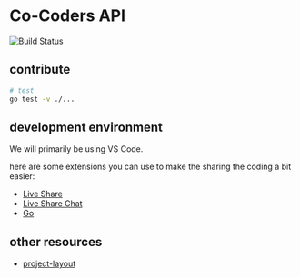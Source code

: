 # Co-Coders API

[![Build Status](https://travis-ci.org/clean-code-projects/co-coders-api.svg?branch=master)](https://travis-ci.org/clean-code-projects/co-coders-api)

## contribute

```sh
# test
go test -v ./...
```

## development environment

We will primarily be using VS Code.


here are some extensions you can use to make the sharing the coding a bit easier:

- [Live Share](https://marketplace.visualstudio.com/items?itemName=MS-vsliveshare.vsliveshare)
- [Live Share Chat](https://marketplace.visualstudio.com/items?itemName=karigari.chat)
- [Go](https://marketplace.visualstudio.com/items?itemName=ms-vscode.Go)

## other resources

- [project-layout](https://github.com/golang-standards/project-layout)
